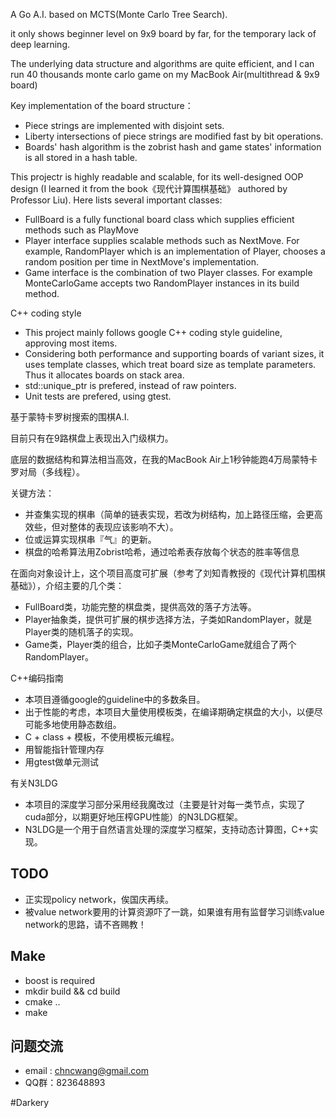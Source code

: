 A Go A.I. based on MCTS(Monte Carlo Tree Search).

it only shows beginner level on 9x9 board by far, for the temporary lack of deep learning.

The underlying data structure and algorithms are quite efficient, and I can run 40 thousands monte carlo game on my MacBook Air(multithread & 9x9 board)

Key implementation of the board structure：
* Piece strings are implemented with disjoint sets.
* Liberty intersections of piece strings are modified fast by bit operations.
* Boards' hash algorithm is the zobrist hash and game states' information is all stored in a hash table.

This projectr is highly readable and scalable, for its well-designed OOP design (I learned it from the book《现代计算围棋基础》 authored by Professor Liu).
Here lists several important classes:

* FullBoard is a fully functional board class which supplies efficient methods such as PlayMove
* Player interface supplies scalable methods such as NextMove. For example, RandomPlayer which is an implementation of Player, chooses a random position per time in NextMove's implementation.
* Game interface is the combination of two Player classes. For example MonteCarloGame accepts two RandomPlayer instances in its build method.

C++ coding style
* This project mainly follows google C++ coding style guideline, approving most items.
* Considering both performance and supporting boards of variant sizes, it uses template classes, which treat board size as template parameters. Thus it allocates boards on stack area.
* std::unique_ptr is prefered, instead of raw pointers.
* Unit tests are prefered, using gtest.

基于蒙特卡罗树搜索的围棋A.I.

目前只有在9路棋盘上表现出入门级棋力。

底层的数据结构和算法相当高效，在我的MacBook Air上1秒钟能跑4万局蒙特卡罗对局（多线程）。

关键方法：

* 并查集实现的棋串（简单的链表实现，若改为树结构，加上路径压缩，会更高效些，但对整体的表现应该影响不大）。
* 位或运算实现棋串『气』的更新。
* 棋盘的哈希算法用Zobrist哈希，通过哈希表存放每个状态的胜率等信息

在面向对象设计上，这个项目高度可扩展（参考了刘知青教授的《现代计算机围棋基础》），介绍主要的几个类：

* FullBoard类，功能完整的棋盘类，提供高效的落子方法等。
* Player抽象类，提供可扩展的棋步选择方法，子类如RandomPlayer，就是Player类的随机落子的实现。
* Game类，Player类的组合，比如子类MonteCarloGame就组合了两个RandomPlayer。

C++编码指南

* 本项目遵循google的guideline中的多数条目。
* 出于性能的考虑，本项目大量使用模板类，在编译期确定棋盘的大小，以便尽可能多地使用静态数组。
* C + class + 模板，不使用模板元编程。
* 用智能指针管理内存
* 用gtest做单元测试

有关N3LDG

* 本项目的深度学习部分采用经我魔改过（主要是针对每一类节点，实现了cuda部分，以期更好地压榨GPU性能）的N3LDG框架。
* N3LDG是一个用于自然语言处理的深度学习框架，支持动态计算图，C++实现。

## TODO

* 正实现policy network，俟国庆再续。
* 被value network要用的计算资源吓了一跳，如果谁有用有监督学习训练value network的思路，请不吝赐教！

## Make
* boost is required
* mkdir build && cd build
* cmake ..
* make

## 问题交流
* email : chncwang@gmail.com
* QQ群：823648893

#Darkery

